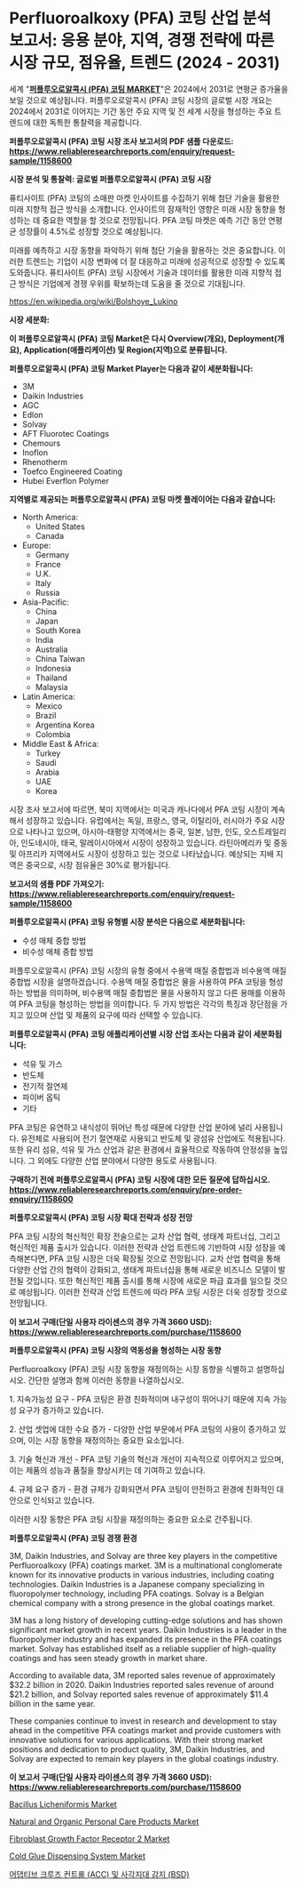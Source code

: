 <p><h1>Perfluoroalkoxy (PFA) 코팅 산업 분석 보고서: 응용 분야, 지역, 경쟁 전략에 따른 시장 규모, 점유율, 트렌드 (2024 - 2031)</h1></p><p>세계 "<strong><a href="https://www.reliableresearchreports.com/global-perfluoroalkoxy-coatings-market-in-global-r1158600">퍼플루오로알콕시 (PFA) 코팅 MARKET</a></strong>"은 2024에서 2031로 연평균 증가율을 보일 것으로 예상됩니다. 퍼플루오로알콕시 (PFA) 코팅 시장의 글로벌 시장 개요는 2024에서 2031로 이어지는 기간 동안 주요 지역 및 전 세계 시장을 형성하는 주요 트렌드에 대한 독특한 통찰력을 제공합니다.</p>
<p><strong>퍼플루오로알콕시 (PFA) 코팅 시장 조사 보고서의 PDF 샘플 다운로드: <a href="https://www.reliableresearchreports.com/enquiry/request-sample/1158600">https://www.reliableresearchreports.com/enquiry/request-sample/1158600</a></strong></p>
<p><strong>시장 분석 및 통찰력: 글로벌 퍼플루오로알콕시 (PFA) 코팅 시장</strong></p>
<p><p>퓨티사이트 (PFA) 코팅의 소매판 마켓 인사이트를 수집하기 위해 첨단 기술을 활용한 미래 지향적 접근 방식을 소개합니다. 인사이트의 잠재적인 영향은 미래 시장 동향을 형성하는 데 중요한 역할을 할 것으로 전망됩니다. PFA 코팅 마켓은 예측 기간 동안 연평균 성장률이 4.5%로 성장할 것으로 예상됩니다.</p><p>미래를 예측하고 시장 동향을 파악하기 위해 첨단 기술을 활용하는 것은 중요합니다. 이러한 트렌드는 기업이 시장 변화에 더 잘 대응하고 미래에 성공적으로 성장할 수 있도록 도와줍니다. 퓨티사이트 (PFA) 코팅 시장에서 기술과 데이터를 활용한 미래 지향적 접근 방식은 기업에게 경쟁 우위를 확보하는데 도움을 줄 것으로 기대됩니다.</p></p>
<p><a href="%7CAUTHORITHY_DOMAIN_URL%7C">https://en.wikipedia.org/wiki/Bolshoye_Lukino</a></p>
<p><strong>시장 세분화:</strong></p>
<p><strong>이 퍼플루오로알콕시 (PFA) 코팅 Market은 다시 Overview(개요), Deployment(개요), Application(애플리케이션) 및 Region(지역)으로 분류됩니다.</strong></p>
<p><strong>퍼플루오로알콕시 (PFA) 코팅 Market Player는 다음과 같이 세분화됩니다:</strong></p>
<p><ul><li>3M</li><li>Daikin Industries</li><li>AGC</li><li>Edlon</li><li>Solvay</li><li>AFT Fluorotec Coatings</li><li>Chemours</li><li>Inoflon</li><li>Rhenotherm</li><li>Toefco Engineered Coating</li><li>Hubei Everflon Polymer</li></ul></p>
<p><strong>지역별로 제공되는 퍼플루오로알콕시 (PFA) 코팅 마켓 플레이어는 다음과 같습니다:</strong></p>
<p><ul>
    <li>
        North America:
        <ul>
            <li>United States</li>
            <li>Canada</li>
        </ul>
    </li>
    <li>
        Europe:
        <ul>
            <li>Germany</li>
            <li>France</li>
            <li>U.K.</li>
            <li>Italy</li>
            <li>Russia</li>
        </ul>
    </li>
    <li>
        Asia-Pacific:
        <ul>
            <li>China</li>
            <li>Japan</li>
            <li>South Korea</li>
            <li>India</li>
            <li>Australia</li>
            <li>China Taiwan</li>
            <li>Indonesia</li>
            <li>Thailand</li>
            <li>Malaysia</li>
        </ul>
    </li>
    <li>
        Latin America:
        <ul>
            <li>Mexico</li>
            <li>Brazil</li>
            <li>Argentina Korea</li>
            <li>Colombia</li>
        </ul>
    </li>
    <li>
        Middle East & Africa:
        <ul>
            <li>Turkey</li>
            <li>Saudi</li>
            <li>Arabia</li>
            <li>UAE</li>
            <li>Korea</li>
        </ul>
    </li>
    </ul></p>
<p><p>시장 조사 보고서에 따르면, 북미 지역에서는 미국과 캐나다에서 PFA 코팅 시장이 계속해서 성장하고 있습니다. 유럽에서는 독일, 프랑스, 영국, 이탈리아, 러시아가 주요 시장으로 나타나고 있으며, 아시아-태평양 지역에서는 중국, 일본, 남한, 인도, 오스트레일리아, 인도네시아, 태국, 말레이시아에서 시장이 성장하고 있습니다. 라틴아메리카 및 중동 및 아프리카 지역에서도 시장이 성장하고 있는 것으로 나타났습니다. 예상되는 지배 지역은 중국으로, 시장 점유율은 30%로 평가됩니다.</p></p>
<p><strong>보고서의 샘플 PDF 가져오기: <a href="https://www.reliableresearchreports.com/enquiry/request-sample/1158600">https://www.reliableresearchreports.com/enquiry/request-sample/1158600</a></strong></p>
<p><strong>퍼플루오로알콕시 (PFA) 코팅 유형별 시장 분석은 다음으로 세분화됩니다:</strong></p>
<p><ul><li>수성 매체 중합 방법</li><li>비수성 매체 중합 방법</li></ul></p>
<p><p>퍼플루오로알콕시 (PFA) 코팅 시장의 유형 중에서 수용액 매질 중합법과 비수용액 매질 중합법 시장을 설명하겠습니다. 수용액 매질 중합법은 물을 사용하여 PFA 코팅을 형성하는 방법을 의미하며, 비수용액 매질 중합법은 물을 사용하지 않고 다른 용매를 이용하여 PFA 코팅을 형성하는 방법을 의미합니다. 두 가지 방법은 각각의 특징과 장단점을 가지고 있으며 산업 및 제품의 요구에 따라 선택할 수 있습니다.</p></p>
<p><strong>퍼플루오로알콕시 (PFA) 코팅 애플리케이션별 시장 산업 조사는 다음과 같이 세분화됩니다:</strong></p>
<p><ul><li>석유 및 가스</li><li>반도체</li><li>전기적 절연제</li><li>파이버 옵틱</li><li>기타</li></ul></p>
<p><p>PFA 코팅은 유연하고 내식성이 뛰어난 특성 때문에 다양한 산업 분야에 널리 사용됩니다. 유전체로 사용되어 전기 절연재로 사용되고 반도체 및 광섬유 산업에도 적용됩니다. 또한 유리 섬유, 석유 및 가스 산업과 같은 환경에서 효율적으로 작동하여 안정성을 높입니다. 그 외에도 다양한 산업 분야에서 다양한 용도로 사용됩니다.</p></p>
<p><strong>구매하기 전에 퍼플루오로알콕시 (PFA) 코팅 시장에 대한 모든 질문에 답하십시오. <a href="https://www.reliableresearchreports.com/enquiry/pre-order-enquiry/1158600">https://www.reliableresearchreports.com/enquiry/pre-order-enquiry/1158600</a></strong></p>
<p><strong>퍼플루오로알콕시 (PFA) 코팅 시장 확대 전략과 성장 전망</strong></p>
<p><p>PFA 코팅 시장의 혁신적인 확장 전술으로는 교차 산업 협력, 생태계 파트너십, 그리고 혁신적인 제품 출시가 있습니다. 이러한 전략과 산업 트렌드에 기반하여 시장 성장을 예측해본다면, PFA 코팅 시장은 더욱 확장될 것으로 전망됩니다. 교차 산업 협력을 통해 다양한 산업 간의 협력이 강화되고, 생태계 파트너십을 통해 새로운 비즈니스 모델이 발전될 것입니다. 또한 혁신적인 제품 출시를 통해 시장에 새로운 파급 효과를 일으킬 것으로 예상됩니다. 이러한 전략과 산업 트렌드에 따라 PFA 코팅 시장은 더욱 성장할 것으로 전망됩니다.</p></p>
<p><strong>이 보고서 구매(단일 사용자 라이센스의 경우 가격 3660 USD): <a href="https://www.reliableresearchreports.com/purchase/1158600">https://www.reliableresearchreports.com/purchase/1158600</a></strong></p>
<p><strong>퍼플루오로알콕시 (PFA) 코팅 시장의 역동성을 형성하는 시장 동향</strong></p>
<p><p>Perfluoroalkoxy (PFA) 코팅 시장 동향을 재정의하는 시장 동향을 식별하고 설명하십시오. 간단한 설명과 함께 이러한 동향을 나열하십시오. </p><p>1. 지속가능성 요구 - PFA 코팅은 환경 친화적이며 내구성이 뛰어나기 때문에 지속 가능성 요구가 증가하고 있습니다. </p><p>2. 산업 셋업에 대한 수요 증가 - 다양한 산업 부문에서 PFA 코팅의 사용이 증가하고 있으며, 이는 시장 동향을 재정의하는 중요한 요소입니다.</p><p>3. 기술 혁신과 개선 - PFA 코팅 기술의 혁신과 개선이 지속적으로 이루어지고 있으며, 이는 제품의 성능과 품질을 향상시키는 데 기여하고 있습니다.</p><p>4. 규제 요구 증가 - 환경 규제가 강화되면서 PFA 코팅이 안전하고 환경에 친화적인 대안으로 인식되고 있습니다. </p><p>이러한 시장 동향은 PFA 코팅 시장을 재정의하는 중요한 요소로 간주됩니다.</p></p>
<p><strong>퍼플루오로알콕시 (PFA) 코팅 경쟁 환경</strong></p>
<p><p>3M, Daikin Industries, and Solvay are three key players in the competitive Perfluoroalkoxy (PFA) coatings market. 3M is a multinational conglomerate known for its innovative products in various industries, including coating technologies. Daikin Industries is a Japanese company specializing in fluoropolymer technology, including PFA coatings. Solvay is a Belgian chemical company with a strong presence in the global coatings market.</p><p>3M has a long history of developing cutting-edge solutions and has shown significant market growth in recent years. Daikin Industries is a leader in the fluoropolymer industry and has expanded its presence in the PFA coatings market. Solvay has established itself as a reliable supplier of high-quality coatings and has seen steady growth in market share.</p><p>According to available data, 3M reported sales revenue of approximately $32.2 billion in 2020. Daikin Industries reported sales revenue of around $21.2 billion, and Solvay reported sales revenue of approximately $11.4 billion in the same year.</p><p>These companies continue to invest in research and development to stay ahead in the competitive PFA coatings market and provide customers with innovative solutions for various applications. With their strong market positions and dedication to product quality, 3M, Daikin Industries, and Solvay are expected to remain key players in the global coatings industry.</p></p>
<p><strong>이 보고서 구매(단일 사용자 라이센스의 경우 가격 3660 USD): <a href="https://www.reliableresearchreports.com/purchase/1158600">https://www.reliableresearchreports.com/purchase/1158600</a></strong></p>
<p><p><a href="https://github.com/sofayahoo2023/Market-Research-Report-List-5/blob/main/bacillus-licheniformis-market.md">Bacillus Licheniformis Market</a></p><p><a href="https://www.linkedin.com/pulse/global-natural-organic-personal-care-products-market-product-rb66c?trackingId=7pG6iSWKRh%2BIggfB0RYyvA%3D%3D">Natural and Organic Personal Care Products Market</a></p><p><a href="https://github.com/joannesouthgate/Market-Research-Report-List-4/blob/main/fibroblast-growth-factor-receptor-2-market.md">Fibroblast Growth Factor Receptor 2 Market</a></p><p><a href="https://medium.com/@elizbethsmithb208/cold-glue-dispensing-system-market-size-is-growing-at-cagr-of-5-4-6c072a56ae5d">Cold Glue Dispensing System Market</a></p><p><a href="https://github.com/Nicolasrown5/Market-Research-Report-List-2/blob/main/182571884928.md">어댑티브 크루즈 컨트롤 (ACC) 및 사각지대 감지 (BSD)</a></p></p>